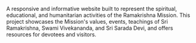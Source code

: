 A responsive and informative website built to represent the spiritual, educational, and humanitarian activities of the Ramakrishna Mission. This project showcases the Mission's values, events, teachings of Sri Ramakrishna, Swami Vivekananda, and Sri Sarada Devi, and offers resources for devotees and visitors.
